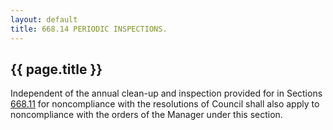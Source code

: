 ```yaml
---
layout: default 
title: 668.14 PERIODIC INSPECTIONS.
---
```


{{ page.title }}
----------------

Independent of the annual clean-up and inspection provided for in
Sections [668.11](374a68b5.html) for noncompliance with the resolutions
of Council shall also apply to noncompliance with the orders of the
Manager under this section.
